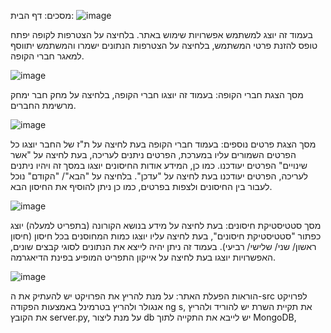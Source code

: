 מסכים:
דף הבית:
![image](https://github.com/odelRvivo/Hadasim/assets/139984622/79acca78-1550-4da5-8461-ab7466bb9225)

בעמוד זה יוצג למשתמש אפשרויות שימוש באתר. 
בלחיצה על הצטרפות לקופה יפתח טופס להזנת פרטי המשתמש, בלחיצה על הצטרפות הנתונים ישמרו והמשתמש יתווסף למאגר חברי הקופה.

![image](https://github.com/odelRvivo/Hadasim/assets/139984622/6c42b18a-0870-4c65-8dea-ff96b2f24e5b)

מסך הצגת חברי הקופה:
בעמוד זה יוצגו חברי הקופה, בלחיצה על מחק חבר ימחק מרשימת החברים.

![image](https://github.com/odelRvivo/Hadasim/assets/139984622/d21de83d-ebf6-4c3e-b8d8-e4e729f5562b)

מסך הצגת פרטים נוספים:
בעמוד חברי הקופה בעת לחיצה על ת"ז של החבר יוצגו כל הפרטים השמורים עליו במערכת, הפרטים ניתנים לעריכה, בעת לחיצה על "אשר שינויים" הפרטים יעודכנו.
כמו כן, המידע אודות החיסונים יוצגו במסך זה ויהיו ניתנים לעריכה, הפרטים יעודכנו בעת לחיצה על "עדכן". בלחיצה על "הבא"/ "הקודם" נוכל לעבור בין החיסונים ולצפות בפרטים, כמו כן ניתן להוסיף את החיסון הבא.

![image](https://github.com/odelRvivo/Hadasim/assets/139984622/eefcf2ff-f3ee-49ed-9e30-80accede78fb)


מסך סטטיסטיקת חיסונים:
בעת לחיצה על מידע בנושא הקורונה (בתפריט למעלה) יוצג כפתור "סטטיסטיקת חיסונים", בעת לחיצה עליו יוצגו כמות המחוסנים בכל חיסון (חיסון ראשון/ שני/ שלישי/ רביעי).
בעמוד זה ניתן יהיה לייצא את הנתונים לסוגי קבצים שונים, האפשרויות יוצגו בעת לחיצה על אייקון התפריט המופיע בפינת הדיאגרמה.

![image](https://github.com/odelRvivo/Hadasim/assets/139984622/af367bda-a335-4995-b53f-54c477559665)


הוראות הפעלת האתר:
על מנת להריץ את הפרויקט יש להעתיק את ה-src לפרויקט אנגולר ולהריץ בטרמינל באמצעות הפקודה ng s, את תקיית השרת יש להוריד ולהריץ את הקובץ server.py, על מנת ליצור db יש לייבא את התקייה לתוך MongoDB,






